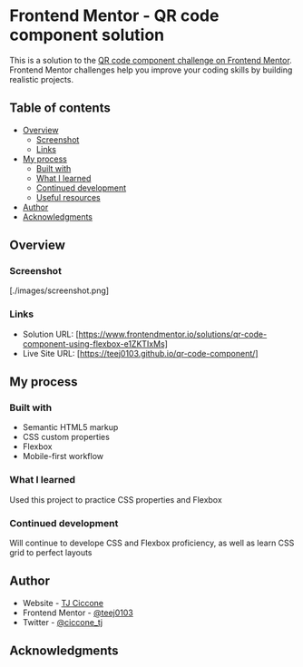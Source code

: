# Frontend Mentor - QR code component solution

This is a solution to the [QR code component challenge on Frontend Mentor](https://www.frontendmentor.io/challenges/qr-code-component-iux_sIO_H). Frontend Mentor challenges help you improve your coding skills by building realistic projects. 

## Table of contents

- [Overview](#overview)
  - [Screenshot](#screenshot)
  - [Links](#links)
- [My process](#my-process)
  - [Built with](#built-with)
  - [What I learned](#what-i-learned)
  - [Continued development](#continued-development)
  - [Useful resources](#useful-resources)
- [Author](#author)
- [Acknowledgments](#acknowledgments)

## Overview

### Screenshot

[./images/screenshot.png]

### Links

- Solution URL: [https://www.frontendmentor.io/solutions/qr-code-component-using-flexbox-e1ZKTIxMs]
- Live Site URL: [https://teej0103.github.io/qr-code-component/]

## My process

### Built with

- Semantic HTML5 markup
- CSS custom properties
- Flexbox
- Mobile-first workflow

### What I learned

Used this project to practice CSS properties and Flexbox

### Continued development

Will continue to develope CSS and Flexbox proficiency, as well as learn CSS grid to perfect layouts

## Author

- Website - [TJ Ciccone](https://www.your-site.com)
- Frontend Mentor - [@teej0103](https://www.frontendmentor.io/profile/yourusername)
- Twitter - [@ciccone_tj](https://www.twitter.com/yourusername)


## Acknowledgments